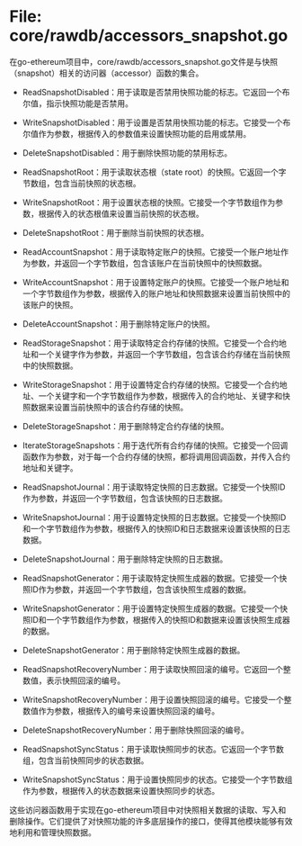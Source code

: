 # File: core/rawdb/accessors_snapshot.go

在go-ethereum项目中，core/rawdb/accessors_snapshot.go文件是与快照（snapshot）相关的访问器（accessor）函数的集合。

- ReadSnapshotDisabled：用于读取是否禁用快照功能的标志。它返回一个布尔值，指示快照功能是否禁用。

- WriteSnapshotDisabled：用于设置是否禁用快照功能的标志。它接受一个布尔值作为参数，根据传入的参数值来设置快照功能的启用或禁用。

- DeleteSnapshotDisabled：用于删除快照功能的禁用标志。

- ReadSnapshotRoot：用于读取状态根（state root）的快照。它返回一个字节数组，包含当前快照的状态根。

- WriteSnapshotRoot：用于设置状态根的快照。它接受一个字节数组作为参数，根据传入的状态根值来设置当前快照的状态根。

- DeleteSnapshotRoot：用于删除当前快照的状态根。

- ReadAccountSnapshot：用于读取特定账户的快照。它接受一个账户地址作为参数，并返回一个字节数组，包含该账户在当前快照中的快照数据。

- WriteAccountSnapshot：用于设置特定账户的快照。它接受一个账户地址和一个字节数组作为参数，根据传入的账户地址和快照数据来设置当前快照中的该账户的快照。

- DeleteAccountSnapshot：用于删除特定账户的快照。

- ReadStorageSnapshot：用于读取特定合约存储的快照。它接受一个合约地址和一个关键字作为参数，并返回一个字节数组，包含该合约存储在当前快照中的快照数据。

- WriteStorageSnapshot：用于设置特定合约存储的快照。它接受一个合约地址、一个关键字和一个字节数组作为参数，根据传入的合约地址、关键字和快照数据来设置当前快照中的该合约存储的快照。

- DeleteStorageSnapshot：用于删除特定合约存储的快照。

- IterateStorageSnapshots：用于迭代所有合约存储的快照。它接受一个回调函数作为参数，对于每一个合约存储的快照，都将调用回调函数，并传入合约地址和关键字。

- ReadSnapshotJournal：用于读取特定快照的日志数据。它接受一个快照ID作为参数，并返回一个字节数组，包含该快照的日志数据。

- WriteSnapshotJournal：用于设置特定快照的日志数据。它接受一个快照ID和一个字节数组作为参数，根据传入的快照ID和日志数据来设置该快照的日志数据。

- DeleteSnapshotJournal：用于删除特定快照的日志数据。

- ReadSnapshotGenerator：用于读取特定快照生成器的数据。它接受一个快照ID作为参数，并返回一个字节数组，包含该快照生成器的数据。

- WriteSnapshotGenerator：用于设置特定快照生成器的数据。它接受一个快照ID和一个字节数组作为参数，根据传入的快照ID和数据来设置该快照生成器的数据。

- DeleteSnapshotGenerator：用于删除特定快照生成器的数据。

- ReadSnapshotRecoveryNumber：用于读取快照回滚的编号。它返回一个整数值，表示快照回滚的编号。

- WriteSnapshotRecoveryNumber：用于设置快照回滚的编号。它接受一个整数值作为参数，根据传入的编号来设置快照回滚的编号。

- DeleteSnapshotRecoveryNumber：用于删除快照回滚的编号。

- ReadSnapshotSyncStatus：用于读取快照同步的状态。它返回一个字节数组，包含当前快照同步的状态数据。

- WriteSnapshotSyncStatus：用于设置快照同步的状态。它接受一个字节数组作为参数，根据传入的状态数据来设置快照同步的状态。

这些访问器函数用于实现在go-ethereum项目中对快照相关数据的读取、写入和删除操作。它们提供了对快照功能的许多底层操作的接口，使得其他模块能够有效地利用和管理快照数据。

